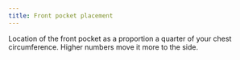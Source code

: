 ```yaml
---
title: Front pocket placement
---
```


Location of the front pocket as a proportion a quarter of your chest circumference. Higher numbers move it more to the side.